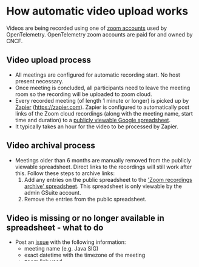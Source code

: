 # How automatic video upload works

Videos are being recorded using one of [zoom accounts](../assets.md#zoom-accounts) used by OpenTelemetry. OpenTelemetry zoom accounts are paid for and owned by CNCF.

## Video upload process

- All meetings are configured for automatic recording start. No host present necessary.
- Once meeting is concluded, all participants need to leave the meeting room so the recording will be uploaded to zoom cloud.
- Every recorded meeting (of length 1 minute or longer) is picked up by
  [Zapier](../assets.md#zapier-account) (https://zapier.com).
  Zapier is configured to automatically post links of the Zoom cloud recordings
  (along with the meeting name, start time and duration) to a
  [publicly viewable Google spreadsheet](https://docs.google.com/spreadsheets/d/1SYKfjYhZdm2Wh2Cl6KVQalKg_m4NhTPZqq-8SzEVO6s).
- It typically takes an hour for the video to be processed by Zapier.

## Video archival process

- Meetings older than 6 months are manually removed from the publicly viewable spreadsheet. Direct links to the recordings will still work after this. Follow these steps to archive links:
  1. Add any entries on the public spreadsheet to the ['Zoom recordings archive' spreadsheet](https://docs.google.com/spreadsheets/d/1U34Ae4D8EMhMbrFujdSRjoHBae3o9pvptLO1c6X4RPI/edit?usp=sharing). This spreadsheet is only viewable by the admin GSuite account.
  2. Remove the entries from the public spreadsheet.

## Video is missing or no longer available in spreadsheet - what to do

- Post an [issue](https://github.com/open-telemetry/community/issues/new) with the following information:
  - meeting name (e.g. Java SIG)
  - exact datetime with the timezone of the meeting
  - zoom link used
  - duration (as you remember it), approx 30 min, approx 1 hour, etc.
  - any details like meeting was back to back with other meeting and people joined for the next meeting before this one concluded. Or meeting had some strange accounts joining and zoom bombing, etc.
  - If older than 6 months, provide a rationale for requesting the meeting recording (e.g. what topic you are interested in learning more about).

### Steps to find the missing video

- If older than 6 months, check the ['Zoom recordings archive' spreadsheet](https://docs.google.com/spreadsheets/d/1U34Ae4D8EMhMbrFujdSRjoHBae3o9pvptLO1c6X4RPI/edit?usp=sharing) for the meeting link.
- Otherwise
  - Find the zoom account corresponding to the meeting link. Mapping from static rooms to the account may be found in the zoom bombing document referred from [this page](../docs/how-to-handle-public-calendar.md#zoom-bombing-prevention).
  - If non OpenTelemetry zoom account was used, there will be no recording available. Please contact the owner of the zoom account linked from the event.
  - In the zoom account, check if the meeting recording present. If recording is there, it is a Zapier integration issue.
  - If recording is missing in zoom account, check the meeting room settings. Make sure that automatic meeting recording is enabled.
  - If setting is set, likely the meeting recording was stopped using the host key and the recording doesn't exist.
